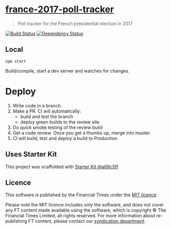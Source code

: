# [france-2017-poll-tracker](https://ig.ft.com/sites/france-2017-poll-tracker)

> Poll tracker for the French presidential election in 2017

[![Build Status][circle-image]][circle-url] [![Dependency Status][devdeps-image]][devdeps-url]

## Local

```
npm start
```

Build/compile, start a dev server and watches for changes.

# Deploy

1. Write code in a branch.
2. Make a PR. CI will automatically:
    * build and test the branch
    * deploy green builds to the review site
3. Do quick smoke testing of the review build
4. Get a code review. Once you get a thumbs up, merge into master.
5. CI will build, test and deploy a build to Production.


## Uses Starter Kit

This project was scaffolded with [Starter Kit @a69c5ff](https://github.com/ft-interactive/starter-kit/tree/a69c5ff).

## Licence
This software is published by the Financial Times under the [MIT licence](http://opensource.org/licenses/MIT).

Please note the MIT licence includes only the software, and does not cover any FT content made available using the software, which is copyright &copy; The Financial Times Limited, all rights reserved. For more information about re-publishing FT content, please contact our [syndication department](http://syndication.ft.com/).

<!-- badge URLs -->
[circle-url]: https://circleci.com/gh/ft-interactive/france-2017-poll-tracker
[circle-image]: https://circleci.com/gh/ft-interactive/france-2017-poll-tracker/tree/master.svg?style=shield

[devdeps-url]: https://david-dm.org/ft-interactive/france-2017-poll-tracker#info=devDependencies
[devdeps-image]: https://img.shields.io/david/dev/ft-interactive/france-2017-poll-tracker.svg?style=flat-square
